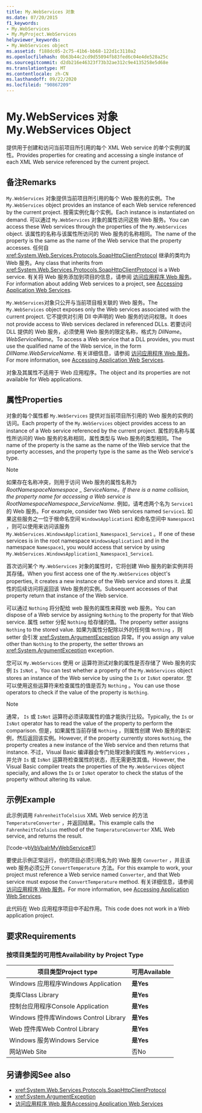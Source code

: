 ```yaml
---
title: My.WebServices 对象
ms.date: 07/20/2015
f1_keywords:
- My.WebServices
- My.MyProject.WebServices
helpviewer_keywords:
- My.WebServices object
ms.assetid: f188dc05-2c75-41b6-bb68-122d1c3110a2
ms.openlocfilehash: 0b63b44c2cd9d55094fb83fed6c04e4de528a25c
ms.sourcegitcommit: d2db216e46323f73b32ae312c9e4135258e5d68e
ms.translationtype: MT
ms.contentlocale: zh-CN
ms.lasthandoff: 09/22/2020
ms.locfileid: "90867209"
---
```

# <a name="mywebservices-object"></a><span data-ttu-id="d1dfa-102">My.WebServices 对象</span><span class="sxs-lookup"><span data-stu-id="d1dfa-102">My.WebServices Object</span></span>

<span data-ttu-id="d1dfa-103">提供用于创建和访问当前项目所引用的每个 XML Web service 的单个实例的属性。</span><span class="sxs-lookup"><span data-stu-id="d1dfa-103">Provides properties for creating and accessing a single instance of each XML Web service referenced by the current project.</span></span>  
  
## <a name="remarks"></a><span data-ttu-id="d1dfa-104">备注</span><span class="sxs-lookup"><span data-stu-id="d1dfa-104">Remarks</span></span>  

 <span data-ttu-id="d1dfa-105">`My.WebServices` 对象提供当前项目所引用的每个 Web 服务的实例。</span><span class="sxs-lookup"><span data-stu-id="d1dfa-105">The `My.WebServices` object provides an instance of each Web service referenced by the current project.</span></span> <span data-ttu-id="d1dfa-106">按需实例化每个实例。</span><span class="sxs-lookup"><span data-stu-id="d1dfa-106">Each instance is instantiated on demand.</span></span> <span data-ttu-id="d1dfa-107">可以通过 `My.WebServices` 对象的属性访问这些 Web 服务。</span><span class="sxs-lookup"><span data-stu-id="d1dfa-107">You can access these Web services through the properties of the `My.WebServices` object.</span></span> <span data-ttu-id="d1dfa-108">该属性的名称与该属性所访问的 Web 服务的名称相同。</span><span class="sxs-lookup"><span data-stu-id="d1dfa-108">The name of the property is the same as the name of the Web service that the property accesses.</span></span> <span data-ttu-id="d1dfa-109">任何自 <xref:System.Web.Services.Protocols.SoapHttpClientProtocol> 继承的类均为 Web 服务。</span><span class="sxs-lookup"><span data-stu-id="d1dfa-109">Any class that inherits from <xref:System.Web.Services.Protocols.SoapHttpClientProtocol> is a Web service.</span></span> <span data-ttu-id="d1dfa-110">有关将 Web 服务添加到项目的信息，请参阅 [访问应用程序 Web 服务](../../developing-apps/programming/accessing-application-web-services.md)。</span><span class="sxs-lookup"><span data-stu-id="d1dfa-110">For information about adding Web services to a project, see [Accessing Application Web Services](../../developing-apps/programming/accessing-application-web-services.md).</span></span>  
  
 <span data-ttu-id="d1dfa-111">`My.WebServices`对象只公开与当前项目相关联的 Web 服务。</span><span class="sxs-lookup"><span data-stu-id="d1dfa-111">The `My.WebServices` object exposes only the Web services associated with the current project.</span></span> <span data-ttu-id="d1dfa-112">它不提供对引用 Dll 中声明的 Web 服务的访问权限。</span><span class="sxs-lookup"><span data-stu-id="d1dfa-112">It does not provide access to Web services declared in referenced DLLs.</span></span> <span data-ttu-id="d1dfa-113">若要访问 DLL 提供的 Web 服务，必须使用 Web 服务的限定名称，格式为 *DllName*。*WebServiceName*。</span><span class="sxs-lookup"><span data-stu-id="d1dfa-113">To access a Web service that a DLL provides, you must use the qualified name of the Web service, in the form *DllName*.*WebServiceName*.</span></span> <span data-ttu-id="d1dfa-114">有关详细信息，请参阅 [访问应用程序 Web 服务](../../developing-apps/programming/accessing-application-web-services.md)。</span><span class="sxs-lookup"><span data-stu-id="d1dfa-114">For more information, see [Accessing Application Web Services](../../developing-apps/programming/accessing-application-web-services.md).</span></span>  
  
 <span data-ttu-id="d1dfa-115">对象及其属性不适用于 Web 应用程序。</span><span class="sxs-lookup"><span data-stu-id="d1dfa-115">The object and its properties are not available for Web applications.</span></span>  
  
## <a name="properties"></a><span data-ttu-id="d1dfa-116">属性</span><span class="sxs-lookup"><span data-stu-id="d1dfa-116">Properties</span></span>  

 <span data-ttu-id="d1dfa-117">对象的每个属性都 `My.WebServices` 提供对当前项目所引用的 Web 服务的实例的访问。</span><span class="sxs-lookup"><span data-stu-id="d1dfa-117">Each property of the `My.WebServices` object provides access to an instance of a Web service referenced by the current project.</span></span> <span data-ttu-id="d1dfa-118">属性的名称与属性所访问的 Web 服务的名称相同，属性类型与 Web 服务的类型相同。</span><span class="sxs-lookup"><span data-stu-id="d1dfa-118">The name of the property is the same as the name of the Web service that the property accesses, and the property type is the same as the Web service's type.</span></span>  
  
> [!NOTE]
> <span data-ttu-id="d1dfa-119">如果存在名称冲突，则用于访问 Web 服务的属性名称为*RootNamespace*_*Namespace* \_ *ServiceName*。</span><span class="sxs-lookup"><span data-stu-id="d1dfa-119">If there is a name collision, the property name for accessing a Web service is *RootNamespace*_*Namespace*\_*ServiceName*.</span></span> <span data-ttu-id="d1dfa-120">例如，请考虑两个名为 `Service1` 的 Web 服务。</span><span class="sxs-lookup"><span data-stu-id="d1dfa-120">For example, consider two Web services named `Service1`.</span></span> <span data-ttu-id="d1dfa-121">如果这些服务之一位于根命名空间 `WindowsApplication1` 和命名空间中 `Namespace1` ，则可以使用来访问该服务 `My.WebServices.WindowsApplication1_Namespace1_Service1` 。</span><span class="sxs-lookup"><span data-stu-id="d1dfa-121">If one of these services is in the root namespace `WindowsApplication1` and in the namespace `Namespace1`, you would access that service by using `My.WebServices.WindowsApplication1_Namespace1_Service1`.</span></span>  
  
 <span data-ttu-id="d1dfa-122">首次访问某个 `My.WebServices` 对象的属性时，它将创建 Web 服务的新实例并将其存储。</span><span class="sxs-lookup"><span data-stu-id="d1dfa-122">When you first access one of the `My.WebServices` object's properties, it creates a new instance of the Web service and stores it.</span></span> <span data-ttu-id="d1dfa-123">此属性的后续访问将返回该 Web 服务的实例。</span><span class="sxs-lookup"><span data-stu-id="d1dfa-123">Subsequent accesses of that property return that instance of the Web service.</span></span>  
  
 <span data-ttu-id="d1dfa-124">可以通过 `Nothing` 将分配给 web 服务的属性来释放 web 服务。</span><span class="sxs-lookup"><span data-stu-id="d1dfa-124">You can dispose of a Web service by assigning `Nothing` to the property for that Web service.</span></span> <span data-ttu-id="d1dfa-125">属性 setter 分配 `Nothing` 给存储的值。</span><span class="sxs-lookup"><span data-stu-id="d1dfa-125">The property setter assigns `Nothing` to the stored value.</span></span> <span data-ttu-id="d1dfa-126">如果为属性分配除以外的任何值 `Nothing` ，则 setter 会引发 <xref:System.ArgumentException> 异常。</span><span class="sxs-lookup"><span data-stu-id="d1dfa-126">If you assign any value other than `Nothing` to the property, the setter throws an <xref:System.ArgumentException> exception.</span></span>  
  
 <span data-ttu-id="d1dfa-127">您可以 `My.WebServices` 使用 or 运算符测试对象的属性是否存储了 Web 服务的实例 `Is` `IsNot` 。</span><span class="sxs-lookup"><span data-stu-id="d1dfa-127">You can test whether a property of the `My.WebServices` object stores an instance of the Web service by using the `Is` or `IsNot` operator.</span></span> <span data-ttu-id="d1dfa-128">您可以使用这些运算符来检查属性的值是否为 `Nothing` 。</span><span class="sxs-lookup"><span data-stu-id="d1dfa-128">You can use those operators to check if the value of the property is `Nothing`.</span></span>  
  
> [!NOTE]
> <span data-ttu-id="d1dfa-129">通常， `Is` 或 `IsNot` 运算符必须读取属性的值才能执行比较。</span><span class="sxs-lookup"><span data-stu-id="d1dfa-129">Typically, the `Is` or `IsNot` operator has to read the value of the property to perform the comparison.</span></span> <span data-ttu-id="d1dfa-130">但是，如果属性当前存储 `Nothing` ，则属性创建 Web 服务的新实例，然后返回该实例。</span><span class="sxs-lookup"><span data-stu-id="d1dfa-130">However, if the property currently stores `Nothing`, the property creates a new instance of the Web service and then returns that instance.</span></span> <span data-ttu-id="d1dfa-131">不过，Visual Basic 编译器会专门处理对象的属性 `My.WebServices` ，并允许 `Is` 或 `IsNot` 运算符检查属性的状态，而无需更改其值。</span><span class="sxs-lookup"><span data-stu-id="d1dfa-131">However, the Visual Basic compiler treats the properties of the `My.WebServices` object specially, and allows the `Is` or `IsNot` operator to check the status of the property without altering its value.</span></span>  
  
## <a name="example"></a><span data-ttu-id="d1dfa-132">示例</span><span class="sxs-lookup"><span data-stu-id="d1dfa-132">Example</span></span>  

 <span data-ttu-id="d1dfa-133">此示例调用 `FahrenheitToCelsius` XML Web service 的方法 `TemperatureConverter` ，并返回结果。</span><span class="sxs-lookup"><span data-stu-id="d1dfa-133">This example calls the `FahrenheitToCelsius` method of the `TemperatureConverter` XML Web service, and returns the result.</span></span>  
  
 [!code-vb[VbVbalrMyWebService#1](~/samples/snippets/visualbasic/VS_Snippets_VBCSharp/VbVbalrMyWebService/VB/Form1.vb#1)]  
  
 <span data-ttu-id="d1dfa-134">要使此示例正常运行，你的项目必须引用名为的 Web 服务 `Converter` ，并且该 web 服务必须公开 `ConvertTemperature` 方法。</span><span class="sxs-lookup"><span data-stu-id="d1dfa-134">For this example to work, your project must reference a Web service named `Converter`, and that Web service must expose the `ConvertTemperature` method.</span></span> <span data-ttu-id="d1dfa-135">有关详细信息，请参阅 [访问应用程序 Web 服务](../../developing-apps/programming/accessing-application-web-services.md)。</span><span class="sxs-lookup"><span data-stu-id="d1dfa-135">For more information, see [Accessing Application Web Services](../../developing-apps/programming/accessing-application-web-services.md).</span></span>  
  
 <span data-ttu-id="d1dfa-136">此代码在 Web 应用程序项目中不起作用。</span><span class="sxs-lookup"><span data-stu-id="d1dfa-136">This code does not work in a Web application project.</span></span>  
  
## <a name="requirements"></a><span data-ttu-id="d1dfa-137">要求</span><span class="sxs-lookup"><span data-stu-id="d1dfa-137">Requirements</span></span>  
  
### <a name="availability-by-project-type"></a><span data-ttu-id="d1dfa-138">按项目类型的可用性</span><span class="sxs-lookup"><span data-stu-id="d1dfa-138">Availability by Project Type</span></span>  
  
|<span data-ttu-id="d1dfa-139">项目类型</span><span class="sxs-lookup"><span data-stu-id="d1dfa-139">Project type</span></span>|<span data-ttu-id="d1dfa-140">可用</span><span class="sxs-lookup"><span data-stu-id="d1dfa-140">Available</span></span>|  
|---|---|  
|<span data-ttu-id="d1dfa-141">Windows 应用程序</span><span class="sxs-lookup"><span data-stu-id="d1dfa-141">Windows Application</span></span>|<span data-ttu-id="d1dfa-142">**是**</span><span class="sxs-lookup"><span data-stu-id="d1dfa-142">**Yes**</span></span>|  
|<span data-ttu-id="d1dfa-143">类库</span><span class="sxs-lookup"><span data-stu-id="d1dfa-143">Class Library</span></span>|<span data-ttu-id="d1dfa-144">**是**</span><span class="sxs-lookup"><span data-stu-id="d1dfa-144">**Yes**</span></span>|  
|<span data-ttu-id="d1dfa-145">控制台应用程序</span><span class="sxs-lookup"><span data-stu-id="d1dfa-145">Console Application</span></span>|<span data-ttu-id="d1dfa-146">**是**</span><span class="sxs-lookup"><span data-stu-id="d1dfa-146">**Yes**</span></span>|  
|<span data-ttu-id="d1dfa-147">Windows 控件库</span><span class="sxs-lookup"><span data-stu-id="d1dfa-147">Windows Control Library</span></span>|<span data-ttu-id="d1dfa-148">**是**</span><span class="sxs-lookup"><span data-stu-id="d1dfa-148">**Yes**</span></span>|  
|<span data-ttu-id="d1dfa-149">Web 控件库</span><span class="sxs-lookup"><span data-stu-id="d1dfa-149">Web Control Library</span></span>|<span data-ttu-id="d1dfa-150">**是**</span><span class="sxs-lookup"><span data-stu-id="d1dfa-150">**Yes**</span></span>|  
|<span data-ttu-id="d1dfa-151">Windows 服务</span><span class="sxs-lookup"><span data-stu-id="d1dfa-151">Windows Service</span></span>|<span data-ttu-id="d1dfa-152">**是**</span><span class="sxs-lookup"><span data-stu-id="d1dfa-152">**Yes**</span></span>|  
|<span data-ttu-id="d1dfa-153">网站</span><span class="sxs-lookup"><span data-stu-id="d1dfa-153">Web Site</span></span>|<span data-ttu-id="d1dfa-154">否</span><span class="sxs-lookup"><span data-stu-id="d1dfa-154">No</span></span>|  
  
## <a name="see-also"></a><span data-ttu-id="d1dfa-155">另请参阅</span><span class="sxs-lookup"><span data-stu-id="d1dfa-155">See also</span></span>

- <xref:System.Web.Services.Protocols.SoapHttpClientProtocol>
- <xref:System.ArgumentException>
- [<span data-ttu-id="d1dfa-156">访问应用程序 Web 服务</span><span class="sxs-lookup"><span data-stu-id="d1dfa-156">Accessing Application Web Services</span></span>](../../developing-apps/programming/accessing-application-web-services.md)

